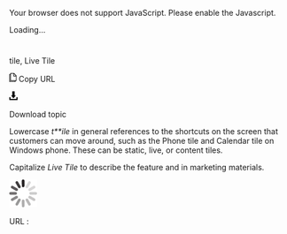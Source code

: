 Your browser does not support JavaScript. Please enable the Javascript.

Loading...

# 

tile, Live Tile

![Copy URL](tile-live-tile_files/Copy.png)
Copy URL

![Download](tile-live-tile_files/Download.png)

Download topic

Lowercase *t**ile*
in general references to the shortcuts on the screen
that customers can move around, such as the Phone tile and Calendar
tile on Windows phone. These can be static, live, or content
tiles. 

Capitalize *Live Tile* to describe the feature and in marketing materials. 

![In progress](tile-live-tile_files/activity-large.gif)

URL :
